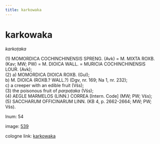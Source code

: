 ```yaml
---
title: karkowaka
---
```


# karkowaka

<i>karkoṭaka</i>  <div n="P" />(1) <bot>MOMORDICA COCHINCHINENSIS SPRENG.</bot> (Avk) = <bot>M. MIXTA ROXB.</bot> <div n="lb" />(Kav; MW; PW) = <bot>M. DIOICA WALL.</bot> = <bot>MURICIA COCHINCHINENSIS <div n="lb" />LOUR.</bot> (Avk); <div n="P" />(2) a) <bot>MOMORDICA DIOICA ROXB.</bot> (Gul); <div n="lb" />b) <bot>M. DIOICA</bot> (<bot>ROXB.</bot>? <bot>WALL.</bot>?) (Dgv, nr. 169; Na 1, nr. 232); <div n="lb" />c) a creeper with an edible fruit (Vśs); <div n="P" />(3) the poisonous fruit of <i>parpaṭaka</i> (Vśs); <div n="P" />(4) <bot>AEGLE MARMELOS (LINN.) CORREA</bot> [Intern. Code] (MW; PW; Vśs); <div n="P" />(5) <bot>SACCHARUM OFFICINARUM LINN.</bot> (KB 4, p. 2662-2664; MW; PW; <div n="lb" />Vśs).

lnum: 54

image: [539](https://www.sanskrit-lexicon.uni-koeln.de/scans/csl-apidev/servepdf.php?dict=snp&page=539)

cologne link: [karkowaka](https://sanskrit-lexicon.uni-koeln.de/scans/csl-apidev/getword.php?dict=snp&key=karkowaka)

